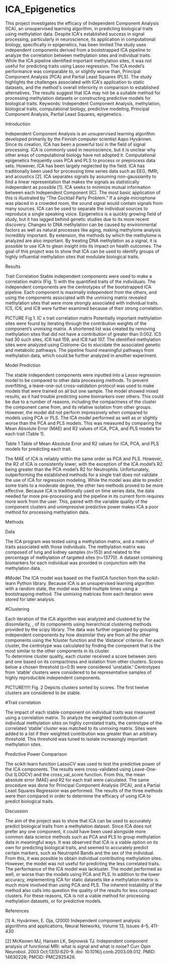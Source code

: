 # ICA_Epigenetics

This project investigates the efficacy of Independent Component Analysis (ICA), an unsupervised learning algorithm, in predicting biological traits using methylation data. Despite ICA's established success in signal processing, particularly in neuroscience, its application in computational biology, specifically in epigenetics, has been limited.The study uses independent components derived from a bootstrapped ICA pipeline to analyze the correlation between methylation sites and individual traits. While the ICA pipeline identified important methylation sites, it was not useful for predicting traits using Lasso regression. The ICA model’s  performance was comparable to, or slightly worse than, Principal Component Analysis (PCA) and Partial Least Squares (PLS). The study highlights the challenges associated with ICA's application to static datasets, and the method's overall inferiority in comparison to established alternatives. The results suggest that ICA may not be a suitable method for processing methylation datasets or constructing predictive models for biological traits.
Keywords: Independent Component Analysis, methylation, biological traits, computational biology, predictive modeling, Principal Component Analysis, Partial Least Squares, epigenetics.


Introduction

Independent Component Analysis is an unsupervised learning algorithm developed primarily by the Finnish computer scientist Aapo Hyvärinen. Since its creation, ICA has been a powerful tool in the field of signal processing. ICA is commonly used in neuroscience, but it is unclear why other areas of computational biology have not adopted it. Computational epigenetics frequently uses PCA and PLS to process or preprocess data sets. However, ICA has been largely neglected by the field. ICA has traditionally been used for processing time series data such as EEG, fMRI, and acoustics [2].
ICA separates signals by assuming non-gaussianity to find a linear representation that makes the signals as statistically independent as possible [1]. ICA seeks to minimize mutual information between each Independent Component (IC). The most basic application of this is illustrated by “The Cocktail Party Problem.” If a single microphone was placed in a crowded room, the sound signal would contain signals from many sources. ICA can be used to separate the individual sources to reproduce a single speaking voice. 
Epigenetics is a quickly growing field of study, but it has lagged behind genetic studies due to its more recent discovery. Changes to DNA methylation can be caused by environmental factors as well as natural processes like aging, making methylome analysis incredibly important. By extension, the methods by which the methylome is analyzed are also important. By treating DNA methylation as a signal, it is possible to use ICA to glean insight into its impact on health outcomes. The goal of this project was to show that ICA can be used to identify groups of highly influential methylation sites that modulate biological traits.

 
Results

Trait Correlation
Stable independent components were used to make a correlation matrix (Fig. 1) with the quantified traits of the individuals. The independent components are the centrotypes of the bootstrapped ICA pipeline. Each component is maximally independent from the others, and using the components associated with the unmixing matrix revealed methylation sites that were more strongly associated with individual traits. IC5, IC6, and IC8 were further examined because of their strong correlation.


PICTURE
Fig 1. IC x trait correlation matrix
Potentially important methylation sites were found by iterating through the contribution weights of the component’s unmixing matrix. A shortened list was created by removing methylation sites that did not have a contribution of greater than 0.002. IC5 had 30 such sites, IC6 had 159, and IC8 had 107. The identified methylation sites were analyzed using Cistrome-Go to elucidate the associated genetic and metabolic pathways. The pipeline found meaningful pathways from methylation data, which could be further analyzed in another experiment. 

Model Prediction

The stable independent components were inputted into a Lasso regression model to be compared to other data processing methods. To prevent overfitting, a leave-one-out cross-validation protocol was used to make models that were trained on all but one sample. The model showed mixed results, as it had trouble predicting some biomarkers over others. This could be due to a number of reasons, including the compactness of the cluster the component came from, and its relative isolation from other groups. 
However, the model did not perform impressively when compared to models using PCA or PLS. The ICA model performed as well as or slightly worse than the PCA and PLS models. This was measured by comparing the Mean Absolute Error (MAE) and R2 values of ICA, PCA, and PLS models for each trait (Table 1).

Table 1 Table of Mean Absolute Error and R2 values for ICA, PCA, and PLS models for predicting each trait.

The MAE of ICA is reliably within the same order as PCA and PLS. However, the R2 of ICA is consistently lower, with the exception of the ICA model’s R2 being greater than the PCA model’s R2 for Neutrophils. Unfortunately, outperforming the established methods for a single trait does not validate the use of ICA for regression modeling. 
While the model was able to predict some traits to a moderate degree, the other two methods proved to be more effective. Because ICA is traditionally used on time series data, the data needed far more pre-processing and the pipeline in its current form requires more work from the user. This, paired with the variable quality of the component clusters and unimpressive predictive power makes ICA a poor method for processing methylation data.



Methods

Data 

The ICA program was tested using a methylation matrix, and a matrix of traits associated with those individuals. The methylation matrix was composed of lung and kidney samples (n=153) and related to the percentage of methylation of targeted sites (n=13770). A dataset containing biomarkers for each individual was provided in conjunction with the methylation data.

#Model
The ICA model was based on the FastICA function from the scikit-learn Python library. Because ICA is an unsupervised learning algorithm with a random state, the model was fitted multiple times using a bootstrapping method. The unmixing matrices from each iteration were stored for later analysis.

#Clustering

Each iteration of the ICA algorithm was analyzed and clustered by the dissimilarity, , of its components using hierarchical clustering methods provided by the scipy library. The data was further organized by grouping independent components by how dissimilar they are from all the other components using the fcluster function and the ‘distance’ criterion. For each cluster, the centrotype was calculated by finding the component that is the most similar to the other components in its cluster.  
To determine cluster quality, each cluster received a score between zero and one based on its compactness and isolation from other clusters. Scores below a chosen threshold (s=0.9) were considered ‘unstable.’ Centrotypes from ‘stable’ clusters were considered to be representative samples of highly reproducible independent components. 

PICTURE!!!!!
Fig. 2 Depicts clusters sorted by scores. The first twelve clusters are considered to be stable. 

#Trait correlation

The impact of each stable component on individual traits was measured using a correlation matrix. To analyze the weighted contribution of individual methylation sites on highly correlated traits, the centrotype of the correlated ‘stable’ cluster was matched to its unmixing matrix. Sites were added to a list if their weighted contribution was greater than an arbitrary threshold. This threshold was tuned to isolate increasingly important methylation sites. 


Predictive Power Comparison

The scikit-learn function LassoCV was used to test the predictive power of the ICA components. The results were cross-validated using Leave-One-Out (LOOCV) and the cross_val_score function. From this, the mean absolute error (MAE) and R2 for each trait were calculated. The same procedure was done for Principal Component Analysis (PCA), and a Partial Least Squares Regression was performed. The results of the three methods were then compared in order to determine the efficacy of using ICA to predict biological traits.

Discussion

The aim of the project was to show that ICA can be used to accurately predict biological traits from a methylation dataset. Since ICA does not prefer any one component, it could have been used alongside more common data science methods such as PCA and PLS to group methylation data in meaningful ways. It was observed that ICA is a viable option on its own for predicting biological traits, and seemed to accurately predict certain markers, such as Neutrophil Bands and the sex of the individual. From this, it was possible to obtain individual contributing methylation sites. However, the model was not useful for predicting the less correlated traits. 
The performance of the ICA model was lackluster. The model performed as well, or worse than the models using PCA and PLS. In addition to the lower accuracy, implementing ICA for static datasets like a methylation matrix is much more involved than using PCA and PLS. The inherent instability of the method also calls into question the quality of the results for less compact clusters. For these reasons, ICA is not a viable method for processing methylation datasets, or for predictive models. 


References

[1] A. Hyvärinen, E. Oja, (2000) Independent component analysis: algorithms and applications, Neural Networks, Volume 13, Issues 4–5, 411-430

[2] McKeown MJ, Hansen LK, Sejnowsk TJ. Independent component analysis of functional MRI: what is signal and what is noise? Curr Opin Neurobiol. 2003 Oct;13(5):620-9. doi: 10.1016/j.conb.2003.09.012. PMID: 14630228; PMCID: PMC2925426.



